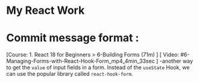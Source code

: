 # My React Work

# Commit message format : 

[Course: 1. React 18 for Beginners > 6-Building Forms (71m) ] [ Video: #6-Managing-Forms-with-React-Hook-Form_mp4_4min_33sec ] -another way to get the `value` of input fields in a form. Instead of the `useState` Hook, we can use the popular library called `react-hook-form`.  




